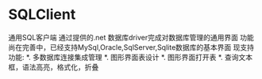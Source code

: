 # SQLClient
通用SQL客户端
通过提供的.net 数据库driver完成对数据库管理的通用界面
功能尚在完善中，已经支持MySql,Oracle,SqlServer,Sqlite数据库的基本界面
现支持功能:
*. 多数据库连接集成管理
*. 图形界面表设计
*. 图形界面打开表
*. 查询文本框，语法高亮，格式化，折叠
